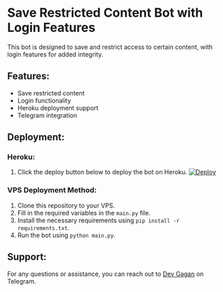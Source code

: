 # Save Restricted Content Bot with Login Features

This bot is designed to save and restrict access to certain content, with login features for added integrity.

## Features:
- Save restricted content
- Login functionality
- Heroku deployment support
- Telegram integration

## Deployment:

### Heroku:
1. Click the deploy button below to deploy the bot on Heroku.
   [![Deploy](https://www.herokucdn.com/deploy/button.svg)](https://heroku.com/deploy)

### VPS Deployment Method:
1. Clone this repository to your VPS.
2. Fill in the required variables in the `main.py` file.
3. Install the necessary requirements using `pip install -r requirements.txt`.
4. Run the bot using `python main.py`.

## Support:
For any questions or assistance, you can reach out to [Dev Gagan](https://t.me/dev_gagan) on Telegram.
